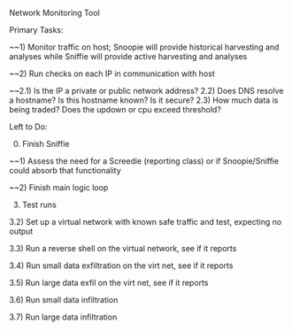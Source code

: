 
Network Monitoring Tool

Primary Tasks:

~~1) Monitor traffic on host; Snoopie will provide historical harvesting and analyses while Sniffie will provide active harvesting and analyses
 
~~2) Run checks on each IP in communication with host

  ~~2.1) Is the IP a private or public network address?
  2.2) Does DNS resolve a hostname? Is this hostname known? Is it secure?
  2.3) How much data is being traded? Does the updown or cpu exceed threshold?
  

Left to Do:

0) Finish Sniffie

~~1) Assess the need for a Screedie (reporting class) or if Snoopie/Sniffie could absorb that functionality
  
~~2) Finish main logic loop
  
3) Test runs
 
  3.2) Set up a virtual network with known safe traffic and test, expecting no output
  
  3.3) Run a reverse shell on the virtual network, see if it reports
  
  3.4) Run small data exfiltration on the virt net, see if it reports
  
  3.5) Run large data exfil on the virt net, see if it reports
  
  3.6) Run small data infiltration 
  
  3.7) Run large data infiltration
